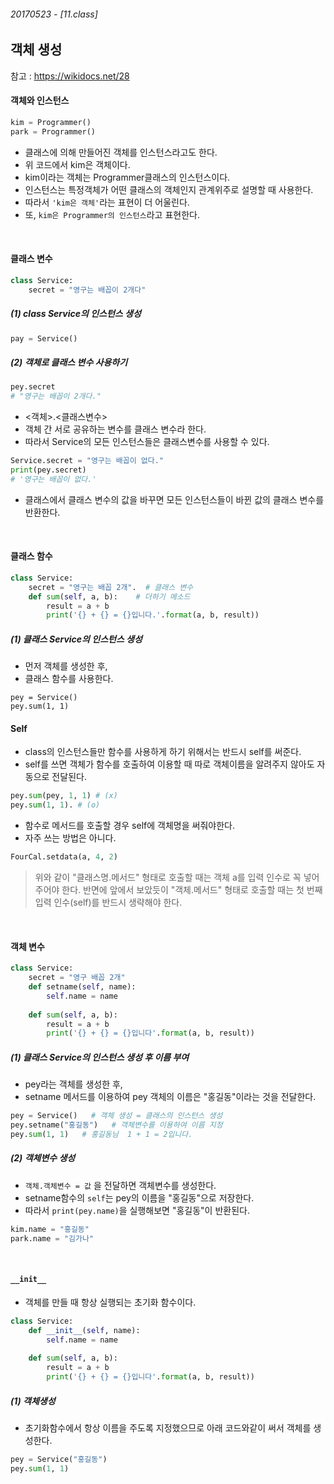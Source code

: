 ###### 20170523 - [11.class]

## 객체 생성

참고 : https://wikidocs.net/28

#### 객체와 인스턴스 

~~~python
kim = Programmer()
park = Programmer()
~~~

- 클래스에 의해 만들어진 객체를 인스턴스라고도 한다.
- 위 코드에서 kim은 객체이다.
- kim이라는 객체는 Programmer클래스의 인스턴스이다.
- 인스턴스는 특정객체가 어떤 클래스의 객체인지 관계위주로 설명할 때 사용한다.
- 따라서 `'kim은 객체'`라는 표현이 더 어울린다.
- 또, `kim은 Programmer의 인스턴스`라고 표현한다.

<br>

#### 클래스 변수 

~~~python 
class Service:
	secret = "영구는 배꼽이 2개다"
~~~

##### (1) class Service의 인스턴스 생성

~~~python
pay = Service()
~~~


##### (2) 객체로 클래스 변수 사용하기

~~~python
pey.secret
# "영구는 배꼽이 2개다."
~~~

- <객체>.<클래스변수>
- 객체 간 서로 공유하는 변수를 클래스 변수라 한다.
- 따라서 Service의 모든 인스턴스들은 클래스변수를 사용할 수 있다.

~~~python 
Service.secret = "영구는 배꼽이 없다."
print(pey.secret)
# '영구는 배꼽이 없다.'
~~~

- 클래스에서 클래스 변수의 값을 바꾸면 모든 인스턴스들이 바뀐 값의 클래스 변수를 반환한다.

<br>

#### 클래스 함수

~~~python
class Service:
	secret = "영구는 배꼽 2개".  # 클래스 변수
	def sum(self, a, b):    # 더하기 메소드
		result = a + b
		print('{} + {} = {}입니다.'.format(a, b, result))
~~~

##### (1) 클래스 Service의 인스턴스 생성 

- 먼저 객체를 생성한 후,
- 클래스 함수를 사용한다.

~~~
pey = Service()
pey.sum(1, 1)
~~~


#### Self

- class의 인스턴스들만 함수를 사용하게 하기 위해서는 반드시 self를 써준다.
- self를 쓰면 객체가 함수를 호출하여 이용할 때 따로 객체이름을 알려주지 않아도 자동으로 전달된다.

~~~python
pey.sum(pey, 1, 1) # (x)
pey.sum(1, 1). # (o)
~~~

- 함수로 메서드를 호출할 경우 self에 객체명을 써줘야한다.
- 자주 쓰는 방법은 아니다.

~~~python
FourCal.setdata(a, 4, 2)
~~~

> 위와 같이 "클래스명.메서드" 형태로 호출할 때는 객체 a를 입력 인수로 꼭 넣어 주어야 한다. 반면에 앞에서 보았듯이 "객체.메서드" 형태로 호출할 때는 첫 번째 입력 인수(self)를 반드시 생략해야 한다.

<br>

#### 객체 변수 
~~~python 
class Service:
	secret = "영구 배꼽 2개"
	def setname(self, name):
		self.name = name
	
	def sum(self, a, b):
		result = a + b 
		print('{} + {} = {}입니다'.format(a, b, result))
~~~

##### (1) 클래스 Service의 인스턴스 생성 후 이름 부여

- pey라는 객체를 생성한 후,
- setname 메서드를 이용하여 pey 객체의 이름은 "홍길동"이라는 것을 전달한다.
 
~~~python
pey = Service()   # 객체 생성 = 클래스의 인스턴스 생성
pey.setname("홍길동")   # 객체변수를 이용하여 이름 지정
pey.sum(1, 1)   # 홍길동님  1 + 1 = 2입니다. 
~~~

##### (2) 객체변수 생성 

- `객체.객체변수 = 값` 을 전달하면 객체변수를 생성한다.
- setname함수의 `self`는 pey의 이름을 "홍길동"으로 저장한다.
- 따라서 `print(pey.name)`을 실행해보면 "홍길동"이 반환된다.

~~~python 
kim.name = "홍길동"
park.name = "김가나"
~~~

<br>

#### `__init__`

- 객체를 만들 때 항상 실행되는 초기화 함수이다.

~~~python 
class Service:
	def __init__(self, name):
		self.name = name
		
	def sum(self, a, b):
		result = a + b 
		print('{} + {} = {}입니다'.format(a, b, result))
~~~

##### (1) 객체생성

- 초기화함수에서 항상 이름을 주도록 지정했으므로 아래 코드와같이 써서 객체를 생성한다. 

~~~python
pey = Service("홍길동")
pey.sum(1, 1) 
~~~